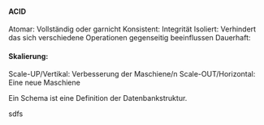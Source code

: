 

#### ACID
Atomar: Vollständig oder garnicht
Konsistent: Integrität
Isoliert: Verhindert das sich verschiedene Operationen gegenseitig beeinflussen
Dauerhaft: 


#### Skalierung:
Scale-UP/Vertikal: Verbesserung der Maschiene/n
Scale-OUT/Horizontal: Eine neue Maschiene

Ein Schema ist eine Definition der Datenbankstruktur.


sdfs





